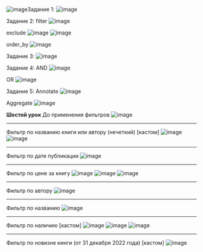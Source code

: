 ![image](https://github.com/user-attachments/assets/7f0a063c-0870-43d0-99ab-a29c949a5c8d)Задание 1:
 ![image](https://github.com/user-attachments/assets/ce4486b1-d693-41ad-8e3d-15f4e2d73845)

 
Задание 2:
filter
 ![image](https://github.com/user-attachments/assets/7a5e0dbd-3a27-461a-ad51-26983313841d)

exclude
![image](https://github.com/user-attachments/assets/ecccbce0-15fe-4698-a509-51666b6e17f5)
![image](https://github.com/user-attachments/assets/c7f5e524-037d-4282-a0f5-461327549d6e)

order_by
 ![image](https://github.com/user-attachments/assets/ab73fe84-1ce2-4fb0-b08d-bd5027152933)


Задание 3:
 ![image](https://github.com/user-attachments/assets/91cb4245-61d8-429d-9f77-f13a500172aa)

 
Задание 4:
AND 
 ![image](https://github.com/user-attachments/assets/f724af09-7de5-425e-a9c2-fce77b4a524a)

OR
![image](https://github.com/user-attachments/assets/6af7c0ed-2bf6-4f9f-be01-99cdcb26262b)

 
Задание 5:
Annotate
![image](https://github.com/user-attachments/assets/7a5294e4-0456-479b-ba1d-32002a521bc8)

Aggregate
 ![image](https://github.com/user-attachments/assets/2d1720c1-a31d-4b8d-82ca-f8a27aec8c2e)



**Шестой урок**
До применения фильтров
![image](https://github.com/user-attachments/assets/f408784d-38a5-4d58-af51-c0ac23b482bb)


_________________________________________________________________________________________
Фильтр по названию книги или автору (нечеткий) [кастом]
![image](https://github.com/user-attachments/assets/0f3c16f4-26b4-4432-bb5b-b487e2915973)
![image](https://github.com/user-attachments/assets/782f4c66-8e32-4a20-a056-a06858608e73)



_________________________________________________________________________________________
Фильтр по дате публикации
![image](https://github.com/user-attachments/assets/8b57cd21-98d1-4c32-ab7d-9f48c6394bdd)


_________________________________________________________________________________________
Фильтр по цене за книгу
![image](https://github.com/user-attachments/assets/15e56f9d-0aea-450e-9752-a6b6c285d9cd)
![image](https://github.com/user-attachments/assets/b0b9a92b-62ba-45c7-9e06-6d5e613c7713)
![image](https://github.com/user-attachments/assets/213a0532-4342-4b62-95bc-b979b0f07f0e)


_________________________________________________________________________________________
Фильтр по автору
![image](https://github.com/user-attachments/assets/2bffb2ab-5fb9-4c51-ab8f-4fa9a6fa6c89)



_________________________________________________________________________________________
Фильтр по названию
![image](https://github.com/user-attachments/assets/a37fdf63-2dce-4cd1-9e5e-262e82cc6bdb)


_________________________________________________________________________________________
Фильтр по наличию [кастом]
![image](https://github.com/user-attachments/assets/a0331395-8f52-425d-acd8-804325a7b63a)
![image](https://github.com/user-attachments/assets/f695d6c6-c7e3-44b0-bfa5-86e7457b9b97)
![image](https://github.com/user-attachments/assets/636a0eee-ff67-4899-af6e-34562e2ba909)


_________________________________________________________________________________________
Фильтр по новизне кинги (от 31 декабря 2022 года) [кастом]
![image](https://github.com/user-attachments/assets/72b70717-a53a-4f7c-aeed-d0a0a7bdda27)





